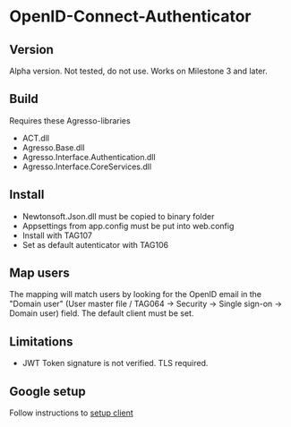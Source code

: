 OpenID-Connect-Authenticator
============================

Version
-------
Alpha version. Not tested, do not use. Works on Milestone 3 and later.

Build
-----

Requires these Agresso-libraries

* ACT.dll
* Agresso.Base.dll
* Agresso.Interface.Authentication.dll
* Agresso.Interface.CoreServices.dll

Install
-------

* Newtonsoft.Json.dll must be copied to binary folder
* Appsettings from app.config must be put into web.config
* Install with TAG107
* Set as default autenticator with TAG106

Map users
---------

The mapping will match users by looking for the OpenID email in the "Domain user" (User master file / TAG064 -> Security -> Single sign-on -> Domain user) field. The default client must be set.

Limitations
-----------

* JWT Token signature is not verified. TLS required.

Google setup
------------

Follow instructions to [setup client](https://developers.google.com/accounts/docs/OAuth2Login?hl=no#appsetup)